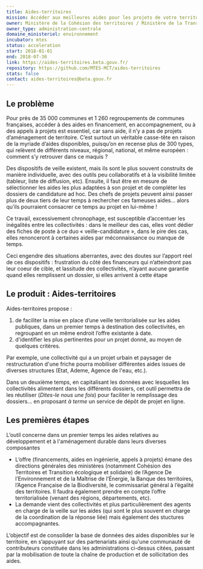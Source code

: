 ```yaml
---
title: Aides-territoires
mission: Accéder aux meilleures aides pour les projets de votre territoire
owner: Ministère de la Cohésion des territoires / Ministère de la Transition écologique et solidaire
owner_type: administration-centrale
domaine_ministeriel: environnement
incubator: mtes
status: acceleration
start: 2018-01-01
end: 2018-07-30
link: https://aides-territoires.beta.gouv.fr/
repository: https://github.com/MTES-MCT/aides-territoires
stats: false
contact: aides-territoires@beta.gouv.fr
---
```


## Le problème

Pour près de 35 000 communes et 1 260 regroupements de communes françaises, accéder à des aides en financement, en accompagnement, ou à des appels à projets est essentiel, car sans aide, il n’y a pas de projets d’aménagement de territoire. C’est surtout un véritable casse-tête en raison de la myriade d’aides disponibles, puisqu’on en recense plus de 300 types, qui relèvent de différents niveaux, régional, national, et même européen : comment s’y retrouver dans ce maquis ?

Des dispositifs de veille existent, mais ils sont le plus souvent construits de manière individuelle, avec des outils peu collaboratifs et à la visibilité limitée (tableur, liste de diffusion, etc). Ensuite, il faut être en mesure de sélectionner les aides les plus adaptées à son projet et de compléter les dossiers de candidature ad hoc. Des chefs de projets peuvent ainsi passer plus de deux tiers de leur temps à rechercher ces fameuses aides… alors qu’ils pourraient consacrer ce temps au projet en lui-même !

Ce travail, excessivement chronophage, est susceptible d’accentuer les inégalités entre les collectivités : dans le meilleur des cas, elles vont dédier des fiches de poste à ce duo « veille-candidature », dans le pire des cas, elles renonceront à certaines aides par méconnaissance ou manque de temps.

Ceci engendre des situations aberrantes, avec des doutes sur l’apport réel de ces dispositifs : frustration du côté des financeurs qui n’atteindront pas leur coeur de cible, et lassitude des collectivités, n’ayant aucune garantie quand elles remplissent un dossier, si elles arrivent à cette étape

## Le produit : Aides-territoires

Aides-territoires propose :
1. de faciliter la mise en place d’une veille territorialisée sur les aides publiques, dans un premier temps à destination des collectivités, en regroupant en un même endroit l’offre existante à date.
2. d'identifier les plus pertinentes pour un projet donné, au moyen de quelques critères.

Par exemple, une collectivité qui a un projet urbain et paysager de restructuration d'une friche pourra mobiliser différentes aides issues de diverses structures (Etat, Ademe, Agence de l'eau, etc.).

Dans un deuxième temps, en capitalisant les données avec lesquelles les collectivités alimentent dans les différents dossiers, cet outil permettra de les réutiliser (*Dites-le nous une fois*) pour faciliter le remplissage des dossiers… en proposant *à terme* un service de dépôt de projet en ligne.

## Les premières étapes

L’outil concerne dans un premier temps les aides relatives au développement et à l'aménagement durable dans leurs diverses composantes
- L’offre (financements, aides en ingénierie, appels à projets) émane des directions générales des ministères (notamment Cohésion des Territoires et Transition écologique et solidaire) de l’Agence De l’Environnement et de la Maîtrise de l’Énergie, la Banque des territoires, l’Agence Française de la Biodiversité, le commissariat général à l’égalité des territoires. Il faudra également prendre en compte l’offre territorialisée (venant des régions, départements, etc).
- La demande vient des collectivités et plus particulièrement des agents en charge de la veille sur les aides (qui sont le plus souvent en charge de la coordination de la réponse liée) mais également des stuctures accompagnantes.

L’objectif est de consolider la base de données des aides disponibles sur le territoire, en s’appuyant sur des partenariats ainsi qu'une communauté de contributeurs constituée dans les administrations ci-dessus citées, passant par la mobilisation de toute la chaîne de production et de sollicitation des aides.
